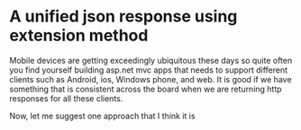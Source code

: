 A unified json response using extension method
===========
Mobile devices are getting exceedingly ubiquitous these days so quite often you find yourself building asp.net mvc apps that needs to support different clients such as Android, ios, Windows phone, and web. It is good if we have something that is consistent across the board when we are returning http responses for all these clients.

Now, let me suggest one approach that I think it is   


     
